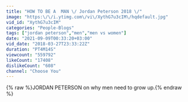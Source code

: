 ```yaml
---
title: "HOW TO BE A  MAN \/ Jordan Peterson 2018 \/"
image: "https:\/\/i.ytimg.com\/vi\/XythG7u3cIM\/hqdefault.jpg"
vid_id: "XythG7u3cIM"
categories: "People-Blogs"
tags: ["jordan peterson","men","men vs women"]
date: "2021-09-09T00:33:20+03:00"
vid_date: "2018-03-27T23:33:22Z"
duration: "PT4M14S"
viewcount: "559792"
likeCount: "17408"
dislikeCount: "608"
channel: "Choose You"
---
```

{% raw %}JORDAN PETERSON on why men need to grow up.{% endraw %}

